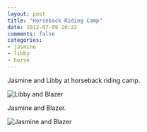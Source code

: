 ```yaml
---
layout: post
title: "Horseback Riding Camp"
date: 2012-07-09 20:22
comments: false
categories: 
- jasmine
- libby
- horse
---
```

Jasmine and Libby at horseback riding camp.

![Libby and Blazer](http://media.eick.us/media/photographs/2012/2012-07-08-2/libby-horeseback-riding-camp-2012-07-08.JPG)


Jasmine and Blazer.

![Jasmine and Blazer](http://media.eick.us/media/photographs/2012/2012-07-08-2/jasmine-horeseback-riding-camp-2012-07-08.JPG)
